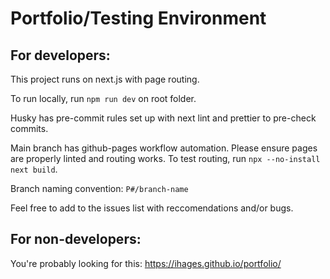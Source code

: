 # Portfolio/Testing Environment

## For developers:

This project runs on next.js with page routing.

To run locally, run `npm run dev` on root folder.

Husky has pre-commit rules set up with next lint and prettier to pre-check commits.

Main branch has github-pages workflow automation. Please ensure pages are properly linted and routing works. To test routing, run `npx --no-install next build`.

Branch naming convention: `P#/branch-name`

Feel free to add to the issues list with reccomendations and/or bugs. 

## For non-developers:

You're probably looking for this: https://ihages.github.io/portfolio/
